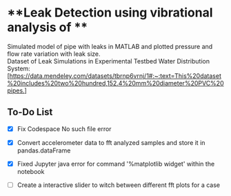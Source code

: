 # **Leak Detection using vibrational analysis of **

Simulated model of pipe with leaks in MATLAB and plotted pressure and flow rate variation with leak size. <br>
Dataset of Leak Simulations in Experimental Testbed Water Distribution System:[https://data.mendeley.com/datasets/tbrnp6vrnj/1#:~:text=This%20dataset%20includes%20two%20hundred,152.4%20mm%20diameter%20PVC%20pipes.]


## **To-Do List**
- [x] Fix Codespace No such file error
- [x] Convert accelerometer data to fft analyzed samples and store it in pandas.dataFrame
- [x] Fixed Jupyter java error for command '%matplotlib widget' within the notebook
- [ ] Create a interactive slider to witch between different fft plots for a case
      
